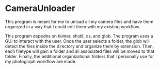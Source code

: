 # CameraUnloader
This program is meant for me to unload all my camera files and have them organized in a way that I could edit them with my existing workflow.

This program depedns on tkinter, shutil, os, and glob. The program uses a GUI to interact with the user. Once the user selects a folder, the glob will detect the files inside the directory and organize them by extension. Then, each filetype will gain a folder and all assosiated files will be moved to that folder. Finally, the additional organizational folders that I personally use for my photograph workflow are made. 
